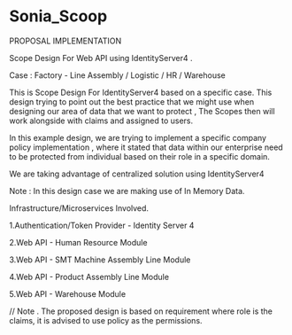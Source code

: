 # Sonia_Scoop

PROPOSAL IMPLEMENTATION 

Scope Design For Web API using IdentityServer4 . 

Case : Factory - Line Assembly / Logistic / HR / Warehouse

This is Scope Design For IdentityServer4 based on a specific case. This design trying to point out the best practice that we might use when designing our area of data that we want to protect , The Scopes then will work alongside with claims and assigned to users.

In this example design, we are trying to implement a specific company policy implementation , where it stated that data within our enterprise need to be protected from individual based on their role in a specific domain. 

We are taking advantage of centralized solution using IdentityServer4

Note : In this design case we are making use of In Memory Data.


Infrastructure/Microservices Involved.

1.Authentication/Token Provider - Identity Server 4

2.Web API - Human Resource Module 

3.Web API - SMT Machine Assembly Line Module

4.Web API - Product Assembly Line Module

5.Web API - Warehouse Module

// Note . The proposed design is based on requirement where role is the claims, it is advised to use policy as the permissions.
